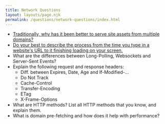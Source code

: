 ```yaml
---
title: Network Questions
layout: layouts/page.njk
permalink: /questions/network-questions/index.html
---
```


* [Traditionally, why has it been better to serve site assets from multiple domains?](../answers/Answers-To-Network-Questions/1-Traditionally-why-has-it-been-better-to-serve-site-assets-from-multiple-domains.md)
* [Do your best to describe the process from the time you type in a website's URL to it finishing loading on your screen.](../answers/Answers-To-Network-Questions/2-Do-your-best-to-describe-the-process-from-the-time-you-type-in-a-websites-URL-to-it-finishing-loading-on-your-screen.md)
* What are the differences between Long-Polling, Websockets and Server-Sent Events?
* Explain the following request and response headers:
  * Diff. between Expires, Date, Age and If-Modified-...
  * Do Not Track
  * Cache-Control
  * Transfer-Encoding
  * ETag
  * X-Frame-Options
* What are HTTP methods? List all HTTP methods that you know, and explain them.
* What is domain pre-fetching and how does it help with performance?
